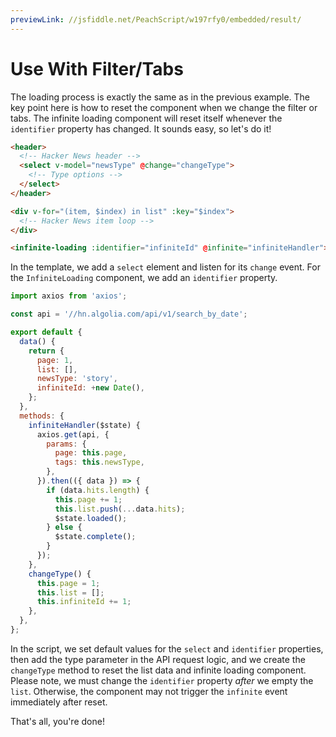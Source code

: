 ```yaml
---
previewLink: //jsfiddle.net/PeachScript/w197rfy0/embedded/result/
---
```


# Use With Filter/Tabs

The loading process is exactly the same as in the previous example. The key point here is how to reset the component when we change the filter or tabs. The infinite loading component will reset itself whenever the `identifier` property has changed. It sounds easy, so let's do it!

``` html {12}
<header>
  <!-- Hacker News header -->
  <select v-model="newsType" @change="changeType">
    <!-- Type options -->
  </select>
</header>

<div v-for="(item, $index) in list" :key="$index">
  <!-- Hacker News item loop -->
</div>

<infinite-loading :identifier="infiniteId" @infinite="infiniteHandler"></infinite-loading>
```

In the template, we add a `select` element and listen for its `change` event. For the `InfiniteLoading` component, we add an `identifier` property.

``` js {10,11,19,31,32,33,34,35}
import axios from 'axios';

const api = '//hn.algolia.com/api/v1/search_by_date';

export default {
  data() {
    return {
      page: 1,
      list: [],
      newsType: 'story',
      infiniteId: +new Date(),
    };
  },
  methods: {
    infiniteHandler($state) {
      axios.get(api, {
        params: {
          page: this.page,
          tags: this.newsType,
        },
      }).then(({ data }) => {
        if (data.hits.length) {
          this.page += 1;
          this.list.push(...data.hits);
          $state.loaded();
        } else {
          $state.complete();
        }
      });
    },
    changeType() {
      this.page = 1;
      this.list = [];
      this.infiniteId += 1;
    },
  },
};
```

In the script, we set default values for the `select` and `identifier` properties, then add the type parameter in the API request logic, and we create the `changeType` method to reset the list data and infinite loading component. Please note, we must change the `identifier` property *after* we empty the `list`. Otherwise, the component may not trigger the `infinite` event immediately after reset.

That's all, you're done!
